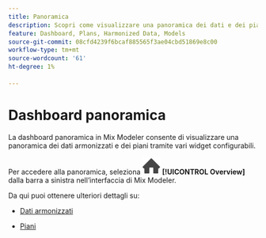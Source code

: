 ```yaml
---
title: Panoramica
description: Scopri come visualizzare una panoramica dei dati e dei piani armonizzati in Mix Modeler.
feature: Dashboard, Plans, Harmonized Data, Models
source-git-commit: 08cfd4239f6bcaf885565f3ae04cbd51869e8c00
workflow-type: tm+mt
source-wordcount: '61'
ht-degree: 1%

---
```



# Dashboard panoramica


La dashboard panoramica in Mix Modeler consente di visualizzare una panoramica dei dati armonizzati e dei piani tramite vari widget configurabili.

Per accedere alla panoramica, seleziona ![Home](../assets/icons/Home.svg) **[!UICONTROL Overview]** dalla barra a sinistra nell’interfaccia di Mix Modeler.

Da qui puoi ottenere ulteriori dettagli su:

* [Dati armonizzati](harmonized-data.md)

* [Piani](plans.md)

